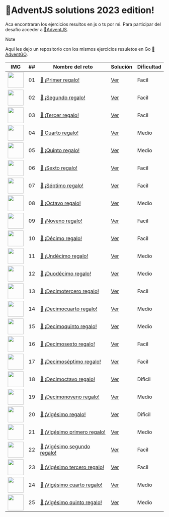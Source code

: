 # 🎄AdventJS solutions 2023 edition!

Aca encontraran los ejercicios resultos en js o ts por mi. Para participar del desafio acceder a
[🎄AdventJS](https://adventjs.dev/es).

> [!NOTE]
>  Aqui les dejo un repositorio con los mismos ejercicios resuletos en Go [🎄AdventGO](https://github.com/jeanmunoz23/adventGO2023).

| IMG                                                                                              | ##  | Nombre del reto                                                           |  Solución                                                                        | Dificultad                                                                        |
| ------------------------------------------------------------------------------------------------ | :-: | ------------------------------------------------------------------------- | ---------------------------------------------------------------------------------- |  ---------------------------------------------------------------------------------- |
| <img src="https://adventjs.dev/challenges-2023/1.png" width="50" style="object-fit: contain;" /> |01   | [🎁 ¡Primer regalo!](https://adventjs.dev/es/challenges/2023/1)  | [Ver](https://github.com/jeanmunoz23/adventjs2023/blob/master/challenge01/index.js)  | Facil  |
|  <img src="https://adventjs.dev/challenges-2023/2.png" width="50" style="object-fit: contain;" /> | 02  | [🎁 ¡Segundo regalo!](https://adventjs.dev/es/challenges/2023/2)  | [Ver](https://github.com/jeanmunoz23/adventjs2023/blob/master/challenge02/index.ts) | Facil  | ~~~~~|~~~~~
| <img src="https://adventjs.dev/challenges-2023/3.png" width="50" style="object-fit: contain;" /> | 03  | [🎁 ¡Tercer regalo!](https://adventjs.dev/es/challenges/2023/3)  | [Ver](https://github.com/jeanmunoz23/adventjs2023/blob/master/challenge03/index.ts)   | Facil  |  ~~~~~|~~~~~
|   <img src="https://adventjs.dev/challenges-2023/4.png" width="50" style="object-fit: contain;" /> | 04  | [🎁 Cuarto regalo!](https://adventjs.dev/es/challenges/2023/4)  |[Ver](https://github.com/jeanmunoz23/adventjs2023/blob/master/challenge04/index.js)   |    Medio |~~~~~                                                                              |
|    <img src="https://adventjs.dev/challenges-2023/5.png" width="50" style="object-fit: contain;" /> | 05  | [🎁 ¡Quinto regalo!](https://adventjs.dev/es/challenges/2023/5)  | [Ver](https://github.com/jeanmunoz23/adventjs2023/blob/master/challenge05/index.js)           | Medio  | ~~~~~| ~~~~~                                                                              |
|   <img src="https://adventjs.dev/challenges-2023/6.png" width="50" style="object-fit: contain;" /> | 06  | [🎁 ¡Sexto regalo!](https://adventjs.dev/es/challenges/2023/6)  | [Ver](https://github.com/jeanmunoz23/adventjs2023/blob/master/challenge06/index.ts)        | Facil | ~~~~~| ~~~~~                                                                              |
|    <img src="https://adventjs.dev/challenges-2023/7.png" width="50" style="object-fit: contain;" /> | 07  | [🎁 ¡Séptimo regalo!](https://adventjs.dev/es/challenges/2023/7)  | [Ver](https://github.com/jeanmunoz23/adventjs2023/blob/master/challenge07/index.js)        | Facil  | ~~~~~| ~~~~~                                                                              |
| <img src="https://adventjs.dev/challenges-2023/8.png" width="50" style="object-fit: contain;" /> | 08  | [🎁 ¡Octavo regalo!](https://adventjs.dev/es/challenges/2023/8)  | [Ver](https://github.com/jeanmunoz23/adventjs2023/blob/master/challenge08/index.js)        | Medio    | ~~~~~| ~~~~~                                                                              |
|   <img src="https://adventjs.dev/challenges-2023/9.png" width="50" style="object-fit: contain;" /> | 09  | [🎁 ¡Noveno regalo!](https://adventjs.dev/es/challenges/2023/9)  | [Ver](https://github.com/jeanmunoz23/adventjs2023/blob/master/challenge09/index.js)       | Facil    | ~~~~~| ~~~~~                                                                              |
|  <img src="https://adventjs.dev/challenges-2023/10.png" width="50" style="object-fit: contain;" /> | 10  | [🎁 ¡Décimo regalo!](https://adventjs.dev/es/challenges/2023/10)  | [Ver](https://github.com/jeanmunoz23/adventjs2023/blob/master/challenge10/index.js)       | Facil   | ~~~~~| ~~~~~                                                                              |
|  <img src="https://adventjs.dev/challenges-2023/11.png" width="50" style="object-fit: contain;" /> | 11  | [🎁 ¡Undécimo regalo!](https://adventjs.dev/es/challenges/2023/11)  | [Ver](https://github.com/jeanmunoz23/adventjs2023/blob/master/challenge11/index.js)       | Medio  | ~~~~~| ~~~~~                                                                              |
| <img src="https://adventjs.dev/challenges-2023/12.png" width="50" style="object-fit: contain;" /> | 12  | [🎁 ¡Duodécimo regalo!](https://adventjs.dev/es/challenges/2023/12)  | [Ver](https://github.com/jeanmunoz23/adventjs2023/blob/master/challenge12/index.js)       | Medio  | ~~~~~| ~~~~~                                                                              |
| <img src="https://adventjs.dev/challenges-2023/13.png" width="50" style="object-fit: contain;" /> | 13  | [🎁 ¡Decimotercero regalo!](https://adventjs.dev/es/challenges/2023/13)  | [Ver](https://github.com/jeanmunoz23/adventjs2023/blob/master/challenge13/index.js)       | Facil  | ~~~~~| ~~~~~                                                                              |
|  <img src="https://adventjs.dev/challenges-2023/14.png" width="50" style="object-fit: contain;" /> | 14  | [🎁 ¡Decimocuarto regalo!](https://adventjs.dev/es/challenges/2023/14)  | [Ver](https://github.com/jeanmunoz23/adventjs2023/blob/master/challenge14/index.js)       | Medio | ~~~~~| ~~~~~                                                                              |
|  <img src="https://adventjs.dev/challenges-2023/15.png" width="50" style="object-fit: contain;" /> | 15  | [🎁 ¡Decimoquinto regalo!](https://adventjs.dev/es/challenges/2023/15)  | [Ver](https://github.com/jeanmunoz23/adventjs2023/blob/master/challenge15/index.js)       | Medio  | ~~~~~| ~~~~~                                                                              |
| <img src="https://adventjs.dev/challenges-2023/16.png" width="50" style="object-fit: contain;" /> | 16  | [🎁 ¡Decimosexto regalo!](https://adventjs.dev/es/challenges/2023/16)  | [Ver](https://github.com/jeanmunoz23/adventjs2023/blob/master/challenge16/index.js)       | Facil  | ~~~~~| ~~~~~                                                                              |
|  <img src="https://adventjs.dev/challenges-2023/17.png" width="50" style="object-fit: contain;" /> | 17  | [🎁 ¡Decimoséptimo regalo!](https://adventjs.dev/es/challenges/2023/17)  | [Ver](https://github.com/jeanmunoz23/adventjs2023/blob/master/challenge17/index.js)       | Facil   | ~~~~~| ~~~~~                                                                              |
| <img src="https://adventjs.dev/challenges-2023/18.png" width="50" style="object-fit: contain;" /> | 18  | [🎁 ¡Decimoctavo regalo!](https://adventjs.dev/es/challenges/2023/18)  | [Ver](https://github.com/jeanmunoz23/adventjs2023/blob/master/challenge18/index.js)       | Dificil  | ~~~~~| ~~~~~                                                                              |
|  <img src="https://adventjs.dev/challenges-2023/19.png" width="50" style="object-fit: contain;" /> | 19  | [🎁 ¡Decimonoveno regalo!](https://adventjs.dev/es/challenges/2023/19)  | [Ver](https://github.com/jeanmunoz23/adventjs2023/blob/master/challenge19/index.js)       |Medio | ~~~~~| ~~~~~                                                                              |
|  <img src="https://adventjs.dev/challenges-2023/20.png" width="50" style="object-fit: contain;" /> | 20  | [🎁 ¡Vigésimo regalo!](https://adventjs.dev/es/challenges/2023/20)  | [Ver](https://github.com/jeanmunoz23/adventjs2023/blob/master/challenge20/index.js)       |Dificil  | ~~~~~| ~~~~~                                                                              |
|  <img src="https://adventjs.dev/challenges-2023/21.png" width="50" style="object-fit: contain;" /> | 21  | [🎁 ¡Vigésimo primero regalo!](https://adventjs.dev/es/challenges/2023/21)  | [Ver](https://github.com/jeanmunoz23/adventjs2023/blob/master/challenge21/index.js)       |Medio  | ~~~~~| ~~~~~                                               |
<img src="https://adventjs.dev/challenges-2023/22.png" width="50" style="object-fit: contain;" /> | 22  | [🎁 ¡Vigésimo segundo regalo!](https://adventjs.dev/es/challenges/2023/22)  | [Ver](https://github.com/jeanmunoz23/adventjs2023/blob/master/challenge22/index.js)       |Facil  | ~~~~~| ~~~~~                                                                              |
|  <img src="https://adventjs.dev/challenges-2023/23.png" width="50" style="object-fit: contain;" /> | 23  | [🎁 ¡Vigésimo tercero regalo!](https://adventjs.dev/es/challenges/2023/23)  | [Ver](https://github.com/jeanmunoz23/adventjs2023/blob/master/challenge23/index.js)       |Facil | ~~~~~| ~~~~~                                                                              |
|<img src="https://adventjs.dev/challenges-2023/24.png" width="50" style="object-fit: contain;" /> | 24  | [🎁 ¡Vigésimo cuarto regalo!](https://adventjs.dev/es/challenges/2023/24)  | [Ver](https://github.com/jeanmunoz23/adventjs2023/blob/master/challenge24/index.js)       |Medio | ~~~~~| ~~~~~                                                                              |
| <img src="https://adventjs.dev/challenges-2023/25.png" width="50" style="object-fit: contain;" /> | 25  | [🎁 ¡Vigésimo quinto regalo!](https://adventjs.dev/es/challenges/2023/25)  | [Ver](https://github.com/jeanmunoz23/adventjs2023/blob/master/challenge25/index.js)       |Medio  | ~~~~~| ~~~~~
